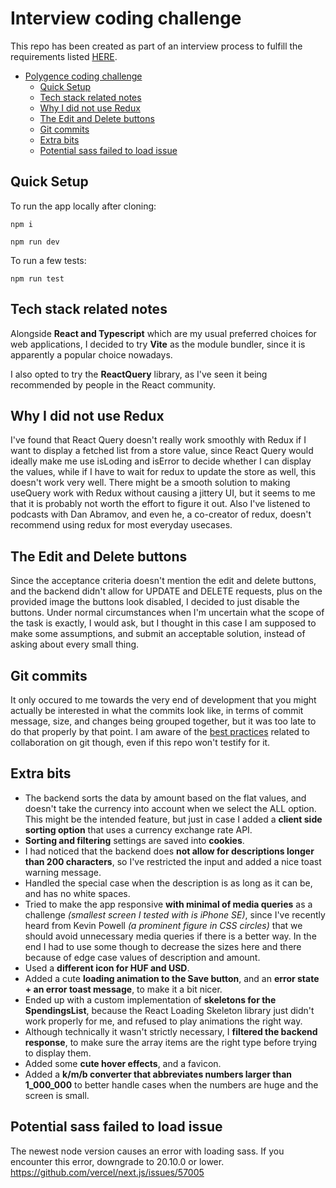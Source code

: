 # Interview coding challenge

This repo has been created as part of an interview process to fulfill the requirements listed [HERE](https://github.com/polygence/spending-frontend?tab=readme-ov-file).

-   [Polygence coding challenge](#polygence-coding-challenge)
    -   [Quick Setup](#quick-setup)
    -   [Tech stack related notes](#tech-stack-related-notes)
    -   [Why I did not use Redux](#why-i-did-not-use-redux)
    -   [The Edit and Delete buttons](#the-edit-and-delete-buttons)
    -   [Git commits](#git-commits)
    -   [Extra bits](#extra-bits)
    -   [Potential sass failed to load issue](#potential-sass-failed-to-load-issue)

## Quick Setup

To run the app locally after cloning:

```
npm i
```

```
npm run dev
```

To run a few tests:

```
npm run test
```

## Tech stack related notes

Alongside **React and Typescript** which are my usual preferred choices for web applications, I decided to try **Vite** as the module bundler, since it is apparently a popular choice nowadays.

I also opted to try the **ReactQuery** library, as I've seen it being recommended by people in the React community.

## Why I did not use Redux

I've found that React Query doesn't really work smoothly with Redux if I want to display a fetched list from a store value, since React Query would ideally make me use isLoding and isError to decide whether I can display the values, while if I have to wait for redux to update the store as well, this doesn't work very well. There might be a smooth solution to making useQuery work with Redux without causing a jittery UI, but it seems to me that it is probably not worth the effort to figure it out.
Also I've listened to podcasts with Dan Abramov, and even he, a co-creator of redux, doesn't recommend using redux for most everyday usecases.

## The Edit and Delete buttons

Since the acceptance criteria doesn't mention the edit and delete buttons, and the backend didn't allow for UPDATE and DELETE requests, plus on the provided image the buttons look disabled, I decided to just disable the buttons. Under normal circumstances when I'm uncertain what the scope of the task is exactly, I would ask, but I thought in this case I am supposed to make some assumptions, and submit an acceptable solution, instead of asking about every small thing.

## Git commits

It only occured to me towards the very end of development that you might actually be interested in what the commits look like, in terms of commit message, size, and changes being grouped together, but it was too late to do that properly by that point. I am aware of the [best practices](https://www.conventionalcommits.org/en/v1.0.0/#summary) related to collaboration on git though, even if this repo won't testify for it.

## Extra bits

-   The backend sorts the data by amount based on the flat values, and doesn't take the currency into account when we select the ALL option. This might be the intended feature, but just in case I added a **client side sorting option** that uses a currency exchange rate API.
-   **Sorting and filtering** settings are saved into **cookies**.
-   I had noticed that the backend does **not allow for descriptions longer than 200 characters**, so I've restricted the input and added a nice toast warning message.
-   Handled the special case when the description is as long as it can be, and has no white spaces.
-   Tried to make the app responsive **with minimal of media queries** as a challenge _(smallest screen I tested with is iPhone SE)_, since I've recently heard from Kevin Powell _(a prominent figure in CSS circles)_ that we should avoid unnecessary media queries if there is a better way. In the end I had to use some though to decrease the sizes here and there because of edge case values of description and amount.
-   Used a **different icon for HUF and USD**.
-   Added a cute **loading animation to the Save button**, and an **error state + an error toast message**, to make it a bit nicer.
-   Ended up with a custom implementation of **skeletons for the SpendingsList**, because the React Loading Skeleton library just didn't work properly for me, and refused to play animations the right way.
-   Although technically it wasn't strictly necessary, I **filtered the backend response**, to make sure the array items are the right type before trying to display them.
-   Added some **cute hover effects**, and a favicon.
-   Added a **k/m/b converter that abbreviates numbers larger than 1_000_000** to better handle cases when the numbers are huge and the screen is small.

## Potential sass failed to load issue

The newest node version causes an error with loading sass. If you encounter this error, downgrade to 20.10.0 or lower.
https://github.com/vercel/next.js/issues/57005

